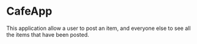 # CafeApp
This application allow a user to post an item, and everyone else to see all the items that have been posted. 
